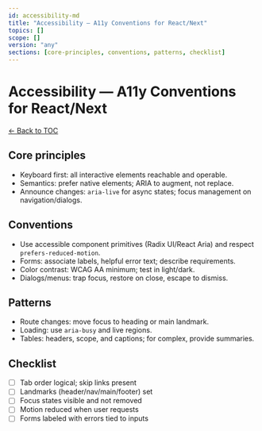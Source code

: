 ```yaml
---
id: accessibility-md
title: "Accessibility — A11y Conventions for React/Next"
topics: []
scope: []
version: "any"
sections: [core-principles, conventions, patterns, checklist]
---
```

# Accessibility — A11y Conventions for React/Next

[← Back to TOC](./README.md)

## Core principles

- Keyboard first: all interactive elements reachable and operable.
- Semantics: prefer native elements; ARIA to augment, not replace.
- Announce changes: `aria-live` for async states; focus management on navigation/dialogs.

## Conventions

- Use accessible component primitives (Radix UI/React Aria) and respect `prefers-reduced-motion`.
- Forms: associate labels, helpful error text; describe requirements.
- Color contrast: WCAG AA minimum; test in light/dark.
- Dialogs/menus: trap focus, restore on close, escape to dismiss.

## Patterns

- Route changes: move focus to heading or main landmark.
- Loading: use `aria-busy` and live regions.
- Tables: headers, scope, and captions; for complex, provide summaries.

## Checklist

- [ ] Tab order logical; skip links present
- [ ] Landmarks (header/nav/main/footer) set
- [ ] Focus states visible and not removed
- [ ] Motion reduced when user requests
- [ ] Forms labeled with errors tied to inputs
